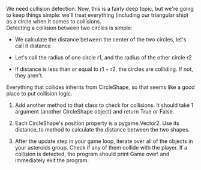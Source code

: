 We need collision detection. Now, this is a fairly deep topic, but we're going to keep things simple: we'll treat everything (including our triangular ship) as a circle when it comes to collisions.
<br />
Detecting a collision between two circles is simple:
<ul>
  <li>
    
We calculate the distance between the center of the two circles, let's call it distance
  </li>
  <li>
    
Let's call the radius of one circle r1, and the radius of the other circle r2
  </li>
  <li>
If distance is less than or equal to r1 + r2, the circles are colliding. If not, they aren't.
    
  </li>
</ul>

Everything that collides inherits from CircleShape, so that seems like a good place to put collision logic.
<br />
<ol>
  <li>
    
Add another method to that class to check for collisions. It should take 1 argument (another CircleShape object) and return True or False.
  </li>
  <li>
    
Each CircleShape's position property is a pygame.Vector2. Use its distance_to method to calculate the distance between the two shapes.
  </li>
  <li>
    
After the update step in your game loop, iterate over all of the objects in your asteroids group. Check if any of them collide with the player. If a collision is detected, the program should print Game over! and immediately exit the program.
  </li>
</ol>
